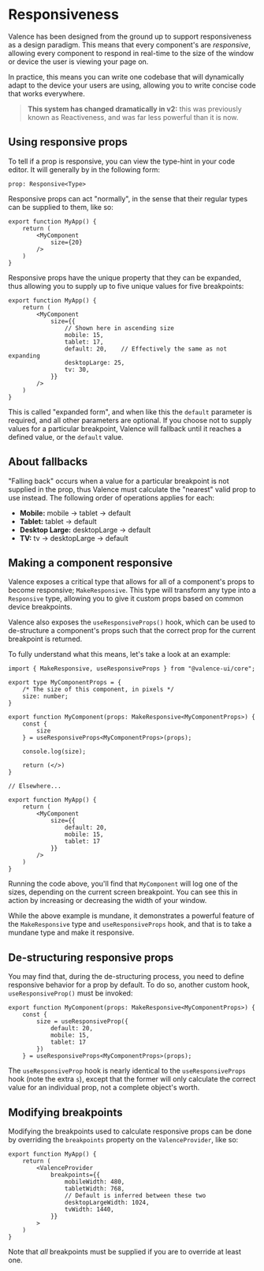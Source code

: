 # Responsiveness

Valence has been designed from the ground up to support responsiveness as a design paradigm. This means that every component's are _responsive_, allowing every component to respond in real-time to the size of the window or device the user is viewing your page on.

In practice, this means you can write one codebase that will dynamically adapt to the device your users are using, allowing you to write concise code that works everywhere.

> **This system has changed dramatically in v2:** this was previously known as Reactiveness, and was far less powerful than it is now.

## Using responsive props

To tell if a prop is responsive, you can view the type-hint in your code editor. It will generally by in the following form:

```tsx
prop: Responsive<Type>
```

Responsive props can act "normally", in the sense that their regular types can be supplied to them, like so:

```tsx
export function MyApp() { 
    return ( 
        <MyComponent 
            size={20}
        />
    )
}
```

Responsive props have the unique property that they can be expanded, thus allowing you to supply up to five unique values for five breakpoints:

```tsx
export function MyApp() { 
    return ( 
        <MyComponent
            size={{
                // Shown here in ascending size
                mobile: 15,
                tablet: 17,
                default: 20,    // Effectively the same as not expanding
                desktopLarge: 25,
                tv: 30,
            }}
        />
    )
}
```

This is called "expanded form", and when like this the `default` parameter is required, and all other parameters are optional. If you choose not to supply values for a particular breakpoint, Valence will fallback until it reaches a defined value, or the `default` value.

## About fallbacks

"Falling back" occurs when a value for a particular breakpoint is not supplied in the prop, thus Valence must calculate the "nearest" valid prop to use instead. The following order of operations applies for each:

* **Mobile:** mobile -> tablet -> default
* **Tablet:** tablet -> default
* **Desktop Large:** desktopLarge -> default
* **TV:** tv -> desktopLarge -> default

## Making a component responsive

Valence exposes a critical type that allows for all of a component's props to become responsive; `MakeResponsive`. This type will transform any type into a `Responsive` type, allowing you to give it custom props based on common device breakpoints.

Valence also exposes the `useResponsiveProps()` hook, which can be used to de-structure a component's props such that the correct prop for the current breakpoint is returned.&#x20;

To fully understand what this means, let's take a look at an example:

```tsx
import { MakeResponsive, useResponsiveProps } from "@valence-ui/core";

export type MyComponentProps = {
    /* The size of this component, in pixels */
    size: number;
}  
      
export function MyComponent(props: MakeResponsive<MyComponentProps>) { 
    const { 
        size 
    } = useResponsiveProps<MyComponentProps>(props);
    
    console.log(size);
    
    return (</>)
}

// Elsewhere...

export function MyApp() { 
    return ( 
        <MyComponent
            size={{
                default: 20,
                mobile: 15,
                tablet: 17
            }}
        />
    )
}
```

Running the code above, you'll find that `MyComponent` will log one of the sizes, depending on the current screen breakpoint. You can see this in action by increasing or decreasing the width of your window.&#x20;

While the above example is mundane, it demonstrates a powerful feature of the `MakeResponsive` type and `useResponsiveProps` hook, and that is to take a mundane type and make it responsive.

## De-structuring responsive props

You may find that, during the de-structuring process, you need to define responsive behavior for a prop by default. To do so, another custom hook, `useResponsiveProp()` must be invoked:

```tsx
export function MyComponent(props: MakeResponsive<MyComponentProps>) { 
    const { 
        size = useResponsiveProp({
            default: 20,
            mobile: 15,
            tablet: 17
        })
    } = useResponsiveProps<MyComponentProps>(props);
```

The `useResponsiveProp` hook is nearly identical to the `useResponsiveProps` hook (note the extra `s`), except that the former will only calculate the correct value for an individual prop, not a complete object's worth.

## Modifying breakpoints

Modifying the breakpoints used to calculate responsive props can be done by overriding the `breakpoints` property on the `ValenceProvider`, like so:

```tsx
export function MyApp() { 
    return ( 
        <ValenceProvider
            breakpoints={{
                mobileWidth: 480,
                tabletWidth: 768,
                // Default is inferred between these two
                desktopLargeWidth: 1024,
                tvWidth: 1440,
            }}
        >
    )
}
```

Note that _all_ breakpoints must be supplied if you are to override at least one.
